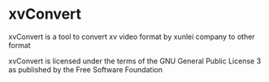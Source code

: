 xvConvert
=========

xvConvert is a tool to convert xv video format by xunlei company to other format

xvConvert is licensed  under the terms of the GNU General Public License 3 as published by
the Free Software Foundation

